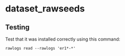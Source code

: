 dataset_rawseeds
================


Testing
-------

Test that it was installed correctly using this command: 

    rawlogs read --rawlogs 'er1*-*'

